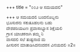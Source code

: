 +++
title = "೦೦೨ ಆ ಸಮಯದಲಿ"

+++
ಆ ಸಮಯದಲಿ ಬಂದನೊಬ್ಬನು  
ಭೂಸುರನು ಸಕುತೂಹಲನು ಬಹು  
ದೇಶಪರಿಯಟಣ ಪ್ರವಾಸಾಭ್ಯಾಸ ಶಿಕ್ಷೆಯಲಿ   
ಗ್ರಾಸ ಯಾಚಕನಾಗಿ ತಮ್ಮ ನಿ  
ವಾಸದಲಿ ಸಲೆ ತುಷ್ಟನಾದ ಮ  
ಹೀಸುರನ ಮಾತಾಡಿಸಿದನಂದರಸ ವಿನಯದಲಿ     ॥2॥